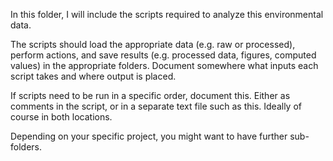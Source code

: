 In this folder, I will include the scripts required to analyze this environmental data. 

The scripts should load the appropriate data (e.g. raw or processed), perform actions, and save results (e.g. processed data, figures, computed values) in the appropriate folders. Document somewhere what inputs each script takes and where output is placed. 

If scripts need to be run in a specific order, document this. Either as comments in the script, or in a separate text file such as this. Ideally of course in both locations.

Depending on your specific project, you might want to have further sub-folders.